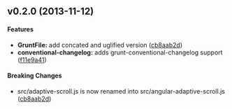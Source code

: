 <a name="v0.2.0"></a>
## v0.2.0 (2013-11-12)


#### Features

* **GruntFile:** add concated and uglified version ([cb8aab2d](https://github.com/angular-adaptive/adaptive-scroll/commit/cb8aab2d6a38c6f8464b56264e313cf368120295))
* **conventional-changelog:** adds grunt-conventional-changelog support ([f11e9a41](https://github.com/angular-adaptive/adaptive-scroll/commit/f11e9a410ed49d3c728cbe2d9cd1f8e43771bdf4))


#### Breaking Changes

* src/adaptive-scroll.js is now renamed into src/angular-adaptive-scroll.js
 ([cb8aab2d](https://github.com/angular-adaptive/adaptive-scroll/commit/cb8aab2d6a38c6f8464b56264e313cf368120295))

